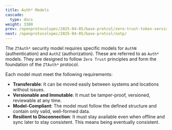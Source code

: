 ```yaml
---
title: Auth* Models
cascade:
  type: docs
weight: 3300
prev: /openprotocolspec/2025-04-05/base-protcol/zero-trust-token-service
next: /openprotocolspec/2025-04-05/base-protcol/notp/
---
```


The `ZTAuth*` security model requires specific models for `AuthN` (authentication) and `AuthZ` (authorization). These are referred to as `Auth*` models. They are designed to follow `Zero Trust` principles and form the foundation of the `ZTAuth*` protocol.

Each model must meet the following requirements:

- **Transferable**: It can be moved easily between systems and locations without issues.
- **Versionable and Immutable**: It must be tamper-proof, versioned, reviewable at any time.
- **Model-Compliant**: The model must follow the defined structure and contain only valid, well-formed data.
- **Resilient to Disconnection**: It must stay available even when offline and sync later to stay consistent. This means being eventually consistent.
